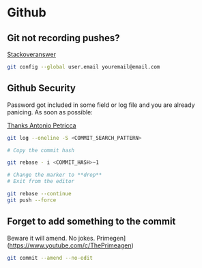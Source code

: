 # Github

## Git not recording pushes?
[Stackoveranswer](https://stackoverflow.com/questions/15289768/github-commits-arent-recorded-in-the-your-contributions-calendar#19384175)
```bash
git config --global user.email youremail@email.com 
```


## Github Security
Password got included in some field or log file and you are already panicing. As soon as possible:

[Thanks Antonio Petricca](https://stackoverflow.com/questions/5099333/git-accidental-inclusion-of-password-how-do-i-fix-it#5099338i)
```bash
git log --oneline -S <COMMIT_SEARCH_PATTERN>

# Copy the commit hash

git rebase - i <COMMIT_HASH>~1

# Change the marker to **drop**
# Exit from the editor

git rebase --continue
git push --force
```

## Forget to add something to the commit 
Beware it will amend. No jokes.
Primegen](https://www.youtube.com/c/ThePrimeagen)
```bash
git commit --amend --no-edit
```